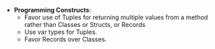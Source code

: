 - **Programming Constructs**:
	- Favor use of Tuples for returning multiple values from a method rather than Classes or Structs, or Records
	- Use var types for Tuples.
	- Favor Records over Classes.
